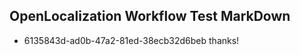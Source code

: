 ## OpenLocalization Workflow Test MarkDown
* 6135843d-ad0b-47a2-81ed-38ecb32d6beb thanks!

<!--HONumber=Aug16_HO4-->


